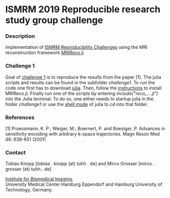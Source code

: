 # ISMRM 2019 Reproducible research study group challenge

### Description

Implementation of [ISMRM Reproducibility Challenges](https://ismrm.github.io/rrsg/) using the MRI reconstruction framework [MRIReco.jl](https://travis-ci.org/github/MagneticResonanceImaging/MRIReco.jl). 

### Challenge 1

Goal of [challenge 1](https://blog.ismrm.org/2019/04/02/ismrm-reproducible-research-study-group-2019-reproduce-a-seminal-paper-initiative/) is to reproduce the results from the paper [1]. The julia scripts and results can be found in the subfolder *challenge1*. To run the code one first has to download [julia](https://julialang.org/downloads/). Then, follow the [instructions](https://magneticresonanceimaging.github.io/MRIReco.jl/latest/#Installation-1) to install MRIReco.jl. Finally run one of the scripts by entering *include("reco_....jl")* into the Julia terminal. To do so, one either needs to startup julia in the folder *challenge1* or use the [shell mode](https://docs.julialang.org/en/v1/stdlib/REPL/#man-shell-mode-1) of julia to *cd* into that folder. 

### References

[1] Pruessmann, K. P.; Weiger, M.; Boernert, P. and Boesiger, P. Advances in sensitivity encoding with arbitrary k-space trajectories. Magn Reson Med 46: 638-651 (2001)

### Contact

Tobias Knopp [tobias . knopp (at) tuhh . de] and Mirco Grosser [mirco . grosser (at) tuhh . de]

[Institute for Biomedical Imaging](tuhh.de/ibi),   
University Medical Center Hamburg Eppendorf and Hamburg University of Technology, Germany.


